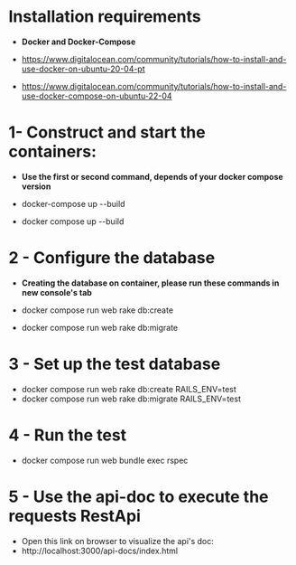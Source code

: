 # Installation requirements

* **Docker and Docker-Compose**

* https://www.digitalocean.com/community/tutorials/how-to-install-and-use-docker-on-ubuntu-20-04-pt

* https://www.digitalocean.com/community/tutorials/how-to-install-and-use-docker-compose-on-ubuntu-22-04


# 1- Construct and start the containers:

* **Use the first or second command, depends of your docker compose version**

* docker-compose up --build
* docker compose up --build

# 2 - Configure the database

* **Creating the database on container, please run these commands in new console's tab**

* docker compose run web rake db:create
* docker compose run web rake db:migrate

# 3 - Set up the test database

* docker compose run web rake db:create RAILS_ENV=test
* docker compose run web rake db:migrate RAILS_ENV=test

# 4 - Run the test

* docker compose run web bundle exec rspec

# 5 - Use the api-doc to execute the requests  RestApi

* Open this link on browser to visualize the api's doc:
* http://localhost:3000/api-docs/index.html
